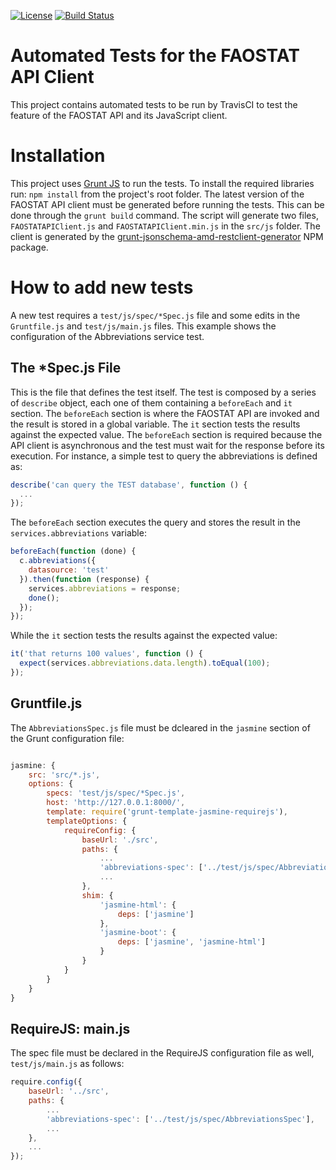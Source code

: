 [![License](http://img.shields.io/:license-GPL2-green.svg)](http://doge.gpl2-license.org)
[![Build Status](https://travis-ci.org/FAOSTAT/faostat-api-client-tests.svg?branch=development)](https://travis-ci.org/FAOSTAT/faostat-api-client-tests)

# Automated Tests for the FAOSTAT API Client
This project contains automated tests to be run by TravisCI to test the feature of the FAOSTAT API and its JavaScript
client.

# Installation

This project uses [Grunt JS](http://gruntjs.com/) to run the tests. To install the required libraries run:
```npm install```
from the project's root folder. The latest version of the FAOSTAT API client must be generated before running the tests. This can be done through the ```grunt build``` command. The script will generate two files, ```FAOSTATAPIClient.js``` and ```FAOSTATAPIClient.min.js``` in the ```src/js``` folder. The client is generated by the [grunt-jsonschema-amd-restclient-generator](https://www.npmjs.com/package/grunt-jsonschema-amd-restclient-generator) NPM package. 

# How to add new tests
A new test requires a ```test/js/spec/*Spec.js``` file and some edits in the ```Gruntfile.js``` and ```test/js/main.js``` files. This example shows the configuration of the Abbreviations service test.

## The *Spec.js File
This is the file that defines the test itself. The test is composed by a series of ```describe``` object, each one of them containing a ```beforeEach``` and ```it``` section. The ```beforeEach``` section is where the FAOSTAT API are invoked and the result is stored in a global variable. The ```it``` section tests the results against the expected value. The ```beforeEach``` section is required because the API client is asynchronous and the test must wait for the response before its execution. For instance, a simple test to query the abbreviations is defined as:

```javascript
describe('can query the TEST database', function () {
  ...            
});
```

The ```beforeEach``` section executes the query and stores the result in the ```services.abbreviations``` variable:

```javascript
beforeEach(function (done) {
  c.abbreviations({
    datasource: 'test'
  }).then(function (response) {
    services.abbreviations = response;
    done();
  });
});
```

While the ```it``` section tests the results against the expected value:

```javascript
it('that returns 100 values', function () {
  expect(services.abbreviations.data.length).toEqual(100);
});
```

## Gruntfile.js
The ```AbbreviationsSpec.js``` file must be dcleared in the ```jasmine``` section of the Grunt configuration file:

```javascript

jasmine: {
    src: 'src/*.js',
    options: {
        specs: 'test/js/spec/*Spec.js',
        host: 'http://127.0.0.1:8000/',
        template: require('grunt-template-jasmine-requirejs'),
        templateOptions: {
            requireConfig: {
                baseUrl: './src',
                paths: {
                    ...
                    'abbreviations-spec': ['../test/js/spec/AbbreviationsSpec'],
                    ...
                },
                shim: {
                    'jasmine-html': {
                        deps: ['jasmine']
                    },
                    'jasmine-boot': {
                        deps: ['jasmine', 'jasmine-html']
                    }
                }
            }
        }
    }
}
```
## RequireJS: main.js
The spec file must be declared in the RequireJS configuration file as well, ```test/js/main.js``` as follows:

```javascript
require.config({
    baseUrl: '../src',
    paths: {
        ...
        'abbreviations-spec': ['../test/js/spec/AbbreviationsSpec'],
        ...
    },
    ...
});
```
